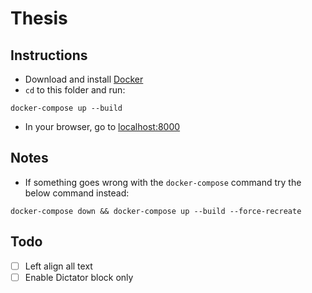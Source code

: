 # Thesis

## Instructions
- Download and install [Docker](https://www.docker.com/products/docker-desktop/)
- `cd` to this folder and run:
```
docker-compose up --build
```
- In your browser, go to [localhost:8000](http://localhost:8000)

## Notes
- If something goes wrong with the `docker-compose` command try the below command instead:
```
docker-compose down && docker-compose up --build --force-recreate
```

## Todo
- [ ] Left align all text
- [ ] Enable Dictator block only
